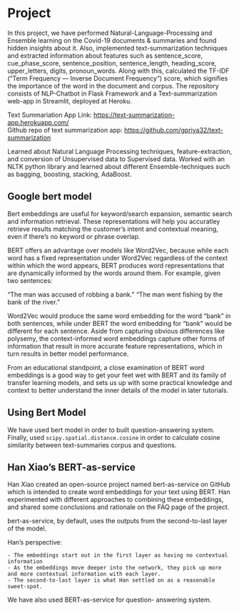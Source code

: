 # Project

In this project, we have performed Natural-Language-Processing and Ensemble learning on the Covid-19 documents & summaries and found hidden insights about it. Also, implemented text-summarization techniques and extracted information about features such as sentence_score, cue_phase_score, sentence_position, sentence_length, heading_score, upper_letters, digits, pronoun_words. Along with this, calculated the TF-IDF (“Term Frequency — Inverse Document Frequency”) score, which signifies the importance of the word in the document and corpus. The repository consists of NLP-Chatbot in Flask Framework and a Text-summarization web-app in Streamlit, deployed at Heroku.

Text Summariation App Link: https://text-summarization-app.herokuapp.com/
<br>
Github repo of text summarization app: https://github.com/gpriya32/text-summarization

Learned about Natural Language Processing techniques, feature-extraction, and conversion of Unsupervised data to Supervised data. Worked with an NLTK python library and learned about different Ensemble-techniques such as bagging, boosting, stacking, AdaBoost. 

## Google bert model

Bert embeddings are useful for keyword/search expansion, semantic search and information retrieval. These representations will help you accuratley retrieve results matching the customer’s intent and contextual meaning, even if there’s no keyword or phrase overlap.

BERT offers an advantage over models like Word2Vec, because while each word has a fixed representation under Word2Vec regardless of the context within which the word appears, BERT produces word representations that are dynamically informed by the words around them. For example, given two sentences:

“The man was accused of robbing a bank.” “The man went fishing by the bank of the river.”

Word2Vec would produce the same word embedding for the word “bank” in both sentences, while under BERT the word embedding for “bank” would be different for each sentence. Aside from capturing obvious differences like polysemy, the context-informed word embeddings capture other forms of information that result in more accurate feature representations, which in turn results in better model performance.

From an educational standpoint, a close examination of BERT word embeddings is a good way to get your feet wet with BERT and its family of transfer learning models, and sets us up with some practical knowledge and context to better understand the inner details of the model in later tutorials.

## Using Bert Model

We have used bert model in order to built question-answering system. Finally, used ``scipy.spatial.distance.cosine`` in order to calculate cosine similarity between text-summaries corpus and questions.

## Han Xiao’s BERT-as-service

Han Xiao created an open-source project named bert-as-service on GitHub which is intended to create word embeddings for your text using BERT. Han experimented with different approaches to combining these embeddings, and shared some conclusions and rationale on the FAQ page of the project.

bert-as-service, by default, uses the outputs from the second-to-last layer of the model.

Han’s perspective:

    - The embeddings start out in the first layer as having no contextual information 
    - As the embeddings move deeper into the network, they pick up more and more contextual information with each layer.
    - The second-to-last layer is what Han settled on as a reasonable sweet-spot.

We have also used BERT-as-service for question- answering system.
 



